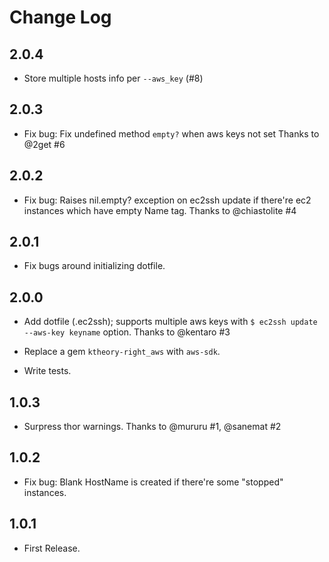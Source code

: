# Change Log
## 2.0.4

* Store multiple hosts info per `--aws_key` (#8)

## 2.0.3

* Fix bug: Fix undefined method `empty?` when aws keys not set
  Thanks to @2get #6

## 2.0.2

* Fix bug: Raises nil.empty? exception on ec2ssh update
  if there're ec2 instances which have empty Name tag.
  Thanks to @chiastolite #4

## 2.0.1

* Fix bugs around initializing dotfile.

## 2.0.0

* Add dotfile (.ec2ssh); supports multiple aws keys with `$ ec2ssh update --aws-key keyname` option.
  Thanks to @kentaro #3

* Replace a gem `ktheory-right_aws` with `aws-sdk`.

* Write tests.

## 1.0.3

* Surpress thor warnings. Thanks to @mururu #1, @sanemat #2

## 1.0.2

* Fix bug: Blank HostName is created if there're some "stopped" instances.

## 1.0.1

* First Release.
